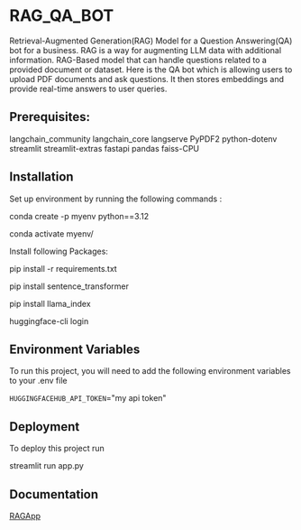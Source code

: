 
# RAG_QA_BOT

Retrieval-Augmented Generation(RAG) Model for a Question Answering(QA) bot for a business.
RAG is a way for augmenting LLM data with additional information.
RAG-Based model that can handle questions related to a provided document or dataset.
Here is the QA bot which is allowing users to upload PDF documents and ask questions. It then stores embeddings and provide real-time answers to user queries.






## Prerequisites:
langchain_community
langchain_core
langserve
PyPDF2
python-dotenv
streamlit
streamlit-extras
fastapi
pandas
faiss-CPU

## Installation

Set up environment by running the following commands :


conda create -p myenv python==3.12

conda activate myenv/
 
Install following Packages:

pip install -r requirements.txt


pip install sentence_transformer


pip install llama_index


huggingface-cli login

    


## Environment Variables

To run this project, you will need to add the following environment variables to your .env file

`HUGGINGFACEHUB_API_TOKEN`="my api token"


## Deployment

To deploy this project run

streamlit run app.py

## Documentation
[RAGApp](https://python.langchain.com/docs/tutorials/rag/)

